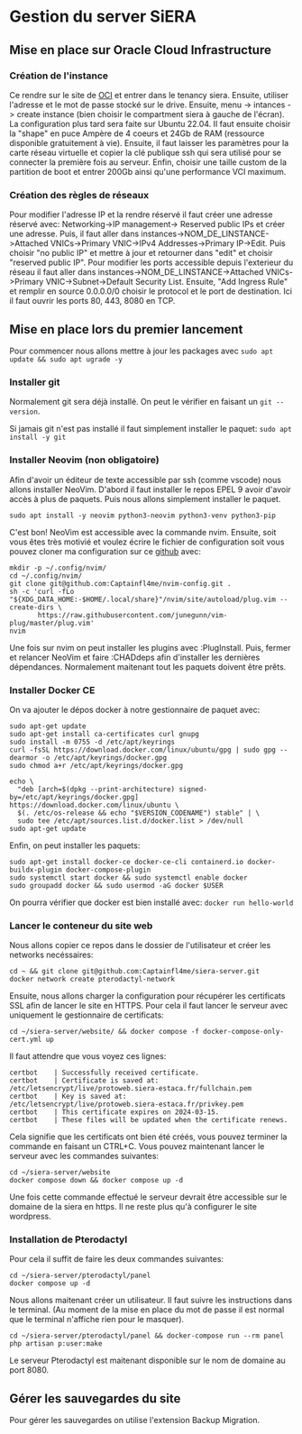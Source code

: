 # Gestion du server SiERA

## Mise en place sur Oracle Cloud Infrastructure

### Création de l'instance

Ce rendre sur le site de [OCI](https://www.oracle.com/cloud/sign-in.html) et entrer dans le tenancy siera. Ensuite, utiliser l'adresse et le mot de passe stocké sur le drive. Ensuite, menu -> intances -> create instance (bien choisir le compartment siera à gauche de l'écran). La configuration plus tard sera faite sur Ubuntu 22.04. Il faut ensuite choisir la "shape" en puce Ampère de 4 coeurs et 24Gb de RAM (ressource disponible gratuitement à vie). Ensuite, il faut laisser les paramètres pour la carte réseau virtuelle et copier la clé publique ssh qui sera utilisé pour se connecter la première fois au serveur. Enfin, choisir une taille custom de la partition de boot et entrer 200Gb ainsi qu'une performance VCI maximum.

### Création des règles de réseaux

Pour modifier l'adresse IP et la rendre réservé il faut créer une adresse réservé avec: Networking->IP management-> Reserved public IPs et créer une adresse. Puis, il faut aller dans instances->NOM_DE_LINSTANCE->Attached VNICs->Primary VNIC->IPv4 Addresses->Primary IP->Edit. Puis choisir "no public IP" et mettre à jour et retourner dans "edit" et choisir "reserved public IP".
Pour modifier les ports accessible depuis l'exterieur du réseau il faut aller dans instances->NOM_DE_LINSTANCE->Attached VNICs->Primary VNIC->Subnet->Default Security List. Ensuite, "Add Ingress Rule" et remplir en source 0.0.0.0/0 choisir le protocol et le port de destination.
Ici il faut ouvrir les ports 80, 443, 8080 en TCP.

## Mise en place lors du premier lancement

Pour commencer nous allons mettre à jour les packages avec ```sudo apt update && sudo apt ugrade -y```

### Installer git

Normalement git sera déjà installé. On peut le vérifier en faisant un ```git --version```.

Si jamais git n'est pas installé il faut simplement installer le paquet: ```sudo apt install -y git```

### Installer Neovim (non obligatoire)

Afin d'avoir un éditeur de texte accessible par ssh (comme vscode) nous allons installer NeoVim. D'abord il faut installer le repos EPEL 9 avoir d'avoir accès à plus de paquets. Puis nous allons simplement installer le paquet.

```
sudo apt install -y neovim python3-neovim python3-venv python3-pip
```

C'est bon! NeoVim est accessible avec la commande nvim. Ensuite, soit vous êtes très motivié et voulez écrire le fichier de configuration soit vous pouvez cloner ma configuration sur ce [github]() avec:

```
mkdir -p ~/.config/nvim/
cd ~/.config/nvim/
git clone git@github.com:Captainfl4me/nvim-config.git .
sh -c 'curl -fLo "${XDG_DATA_HOME:-$HOME/.local/share}"/nvim/site/autoload/plug.vim --create-dirs \
       https://raw.githubusercontent.com/junegunn/vim-plug/master/plug.vim'
nvim
```
Une fois sur nvim on peut installer les plugins avec :PlugInstall. Puis, fermer et relancer NeoVim et faire :CHADdeps afin d'installer les dernières dépendances. Normalement maitenant tout les paquets doivent être prêts.

### Installer Docker CE

On va ajouter le dépos docker à notre gestionnaire de paquet avec:

```
sudo apt-get update
sudo apt-get install ca-certificates curl gnupg
sudo install -m 0755 -d /etc/apt/keyrings
curl -fsSL https://download.docker.com/linux/ubuntu/gpg | sudo gpg --dearmor -o /etc/apt/keyrings/docker.gpg
sudo chmod a+r /etc/apt/keyrings/docker.gpg

echo \
  "deb [arch=$(dpkg --print-architecture) signed-by=/etc/apt/keyrings/docker.gpg] https://download.docker.com/linux/ubuntu \
  $(. /etc/os-release && echo "$VERSION_CODENAME") stable" | \
  sudo tee /etc/apt/sources.list.d/docker.list > /dev/null
sudo apt-get update
```

Enfin, on peut installer les paquets:

```
sudo apt-get install docker-ce docker-ce-cli containerd.io docker-buildx-plugin docker-compose-plugin
sudo systemctl start docker && sudo systemctl enable docker
sudo groupadd docker && sudo usermod -aG docker $USER
```

On pourra vérifier que docker est bien installé avec: ```docker run hello-world```

### Lancer le conteneur du site web

Nous allons copier ce repos dans le dossier de l'utilisateur et créer les networks necéssaires:

```
cd ~ && git clone git@github.com:Captainfl4me/siera-server.git
docker network create pterodactyl-network
```

Ensuite, nous allons charger la configuration pour récupérer les certificats SSL afin de lancer le site en HTTPS. Pour cela il faut lancer le serveur avec uniquement le gestionnaire de certificats: 

```
cd ~/siera-server/website/ && docker compose -f docker-compose-only-cert.yml up
```

Il faut attendre que vous voyez ces lignes:

```
certbot    | Successfully received certificate.
certbot    | Certificate is saved at: /etc/letsencrypt/live/protoweb.siera-estaca.fr/fullchain.pem
certbot    | Key is saved at:         /etc/letsencrypt/live/protoweb.siera-estaca.fr/privkey.pem
certbot    | This certificate expires on 2024-03-15.
certbot    | These files will be updated when the certificate renews.
```

Cela signifie que les certificats ont bien été créés, vous pouvez terminer la commande en faisant un CTRL+C. Vous pouvez maintenant lancer le serveur avec les commandes suivantes: 

```
cd ~/siera-server/website
docker compose down && docker compose up -d
```

Une fois cette commande effectué le serveur devrait être accessible sur le domaine de la siera en https. Il ne reste plus qu'à configurer le site wordpress.

### Installation de Pterodactyl

Pour cela il suffit de faire les deux commandes suivantes:

```
cd ~/siera-server/pterodactyl/panel
docker compose up -d
```

Nous allons maitenant créer un utilisateur. Il faut suivre les instructions dans le terminal. (Au moment de la mise en place du mot de passe il est normal que le terminal n'affiche rien pour le masquer).

```
cd ~/siera-server/pterodactyl/panel && docker-compose run --rm panel php artisan p:user:make
```

Le serveur Pterodactyl est maitenant disponible sur le nom de domaine au port 8080. 

## Gérer les sauvegardes du site

Pour gérer les sauvegardes on utilise l'extension Backup Migration.

